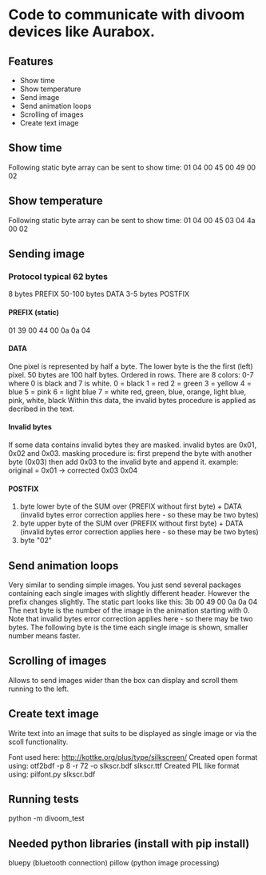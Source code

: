 # Code to communicate with divoom devices like Aurabox. #

## Features ##
* Show time
* Show temperature
* Send image
* Send animation loops
* Scrolling of images
* Create text image

## Show time ##
Following static byte array can be sent to show time: 01 04 00 45 00 49 00 02

## Show temperature ##
Following static byte array can be sent to show time: 01 04 00 45 03 04 4a 00 02

## Sending image ##

### Protocol typical 62 bytes ####
8 bytes PREFIX
50-100 bytes DATA
3-5 bytes POSTFIX

#### PREFIX (static) ####
01 39 00 44 00 0a 0a 04

#### DATA ####
One pixel is represented by half a byte. The lower byte is the the first (left) pixel.
50 bytes are 100 half bytes. Ordered in rows.
There are 8 colors: 0-7 where 0 is black and 7 is white.
0 = black
1 = red
2 = green
3 = yellow
4 = blue
5 = pink
6 = light blue
7 = white
red, green, blue, orange, light blue, pink, white, black
Within this data, the invalid bytes procedure is applied as decribed in the text.

#### Invalid bytes ####
If some data contains invalid bytes they are masked.
invalid bytes are 0x01, 0x02 and 0x03.
masking procedure is: 
first prepend the byte with another byte (0x03)
then add 0x03 to the invalid byte and append it.
example: original = 0x01 -> corrected 0x03 0x04

#### POSTFIX ####
1. byte lower byte of the SUM over (PREFIX without first byte) + DATA (invalid bytes error correction applies here - so these may be two bytes)
2. byte upper byte of the SUM over (PREFIX without first byte) + DATA (invalid bytes error correction applies here - so these may be two bytes)
4. byte "02"

## Send animation loops ##
Very similar to sending simple images. You just send several packages containing each single images with slightly different header.
However the prefix changes slightly.
The static part looks like this: 3b 00 49 00 0a 0a 04
The next byte is the number of the image in the animation starting with 0. Note that invalid bytes error correction applies here - so there may be two bytes.
The following byte is the time each single image is shown, smaller number means faster.

## Scrolling of images ##
Allows to send images wider than the box can display and scroll them running to the left.

## Create text image ##
Write text into an image that suits to be displayed as single image or via the scoll functionality.

Font used here: http://kottke.org/plus/type/silkscreen/
Created open format using: otf2bdf -p 8 -r 72 -o slkscr.bdf slkscr.ttf
Created PIL like format using: pilfont.py slkscr.bdf

## Running tests ##
python -m divoom_test

## Needed python libraries (install with pip install) ##
bluepy (bluetooth connection)
pillow (python image processing)

